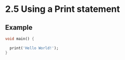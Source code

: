 # 2.5 Using a Print statement

## Example

```dart
void main() {
 
  print('Hello World!');
}
``` 


